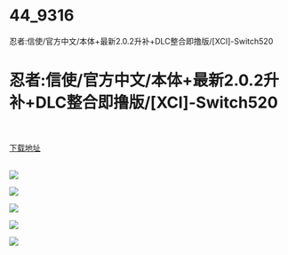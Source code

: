# 44_9316
忍者:信使/官方中文/本体+最新2.0.2升补+DLC整合即撸版/[XCI]-Switch520
# 忍者:信使/官方中文/本体+最新2.0.2升补+DLC整合即撸版/[XCI]-Switch520
 <br/></br>
[下载地址](https://www.switch520.cc/article/9316 "下载地址")
<br/></br>

<p><span style="color: #ffffff;"><strong><img src="https://www.switch520.cc/muke_img/upload_art_editor_20210125-1_83b234ac712e3a55baa24ac17a99170b.jpg"></strong></span></p>
<p><span style="color: #ffffff;"><strong><img src="https://www.switch520.cc/muke_img/upload_art_editor_20210125-1_be24dfcf5ec0c7d83b394ea500dc8c52.jpg"></strong></span></p>
<p><span style="color: #ffffff;"><strong><img src="https://www.switch520.cc/muke_img/upload_art_editor_20210125-1_56fd2d8686bad56490bc29f5a88e915f.jpg"></strong></span></p>
<p><span style="color: #ffffff;"><strong><img src="https://www.switch520.cc/muke_img/upload_art_editor_20210125-1_2bf7714de63c7425638684f0c08272ea.png"></strong></span></p>
<p><span style="color: #ffffff;"><strong><img src="https://www.switch520.cc/muke_img/upload_art_editor_20210125-1_a6dfa05a48720118bd590b9834a984d9.jpg">&nbsp;</strong></span></p>
<p><span style="color: #ffffff;"><strong>&nbsp;</strong></span></p>
